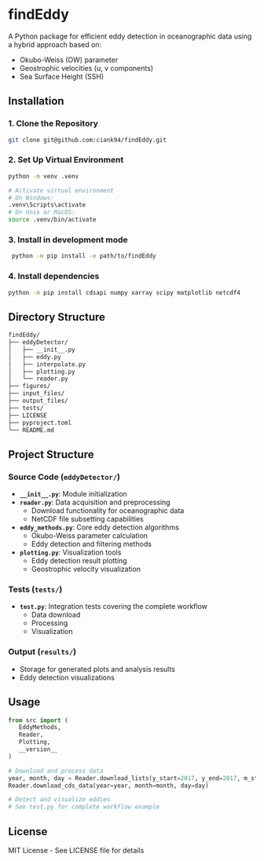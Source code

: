 # findEddy

A Python package for efficient eddy detection in oceanographic data using a hybrid approach based on:
- Okubo-Weiss (OW) parameter
- Geostrophic velocities (u, v components)
- Sea Surface Height (SSH)

## Installation

### 1. Clone the Repository
```bash
git clone git@github.com:ciank94/findEddy.git
```

### 2. Set Up Virtual Environment
```bash
python -m venv .venv

# Activate virtual environment
# On Windows:
.venv\Scripts\activate
# On Unix or MacOS:
source .venv/bin/activate
```

### 3. Install in development mode

```bash
 python -m pip install -e path/to/findEddy
```
### 4. Install dependencies

```bash
python -m pip install cdsapi numpy xarray scipy matplotlib netcdf4
```
## Directory Structure

```bash
findEddy/
├── eddyDetector/
│   ├── __init__.py
│   ├── eddy.py
│   ├── interpolate.py
│   ├── plotting.py
│   └── reader.py
├── figures/
├── input_files/
├── output_files/
├── tests/
├── LICENSE
├── pyproject.toml
└── README.md
```


## Project Structure

### Source Code (`eddyDetector/`)
- **`__init__.py`**: Module initialization
- **`reader.py`**: Data acquisition and preprocessing
  - Download functionality for oceanographic data
  - NetCDF file subsetting capabilities
- **`eddy_methods.py`**: Core eddy detection algorithms
  - Okubo-Weiss parameter calculation
  - Eddy detection and filtering methods
- **`plotting.py`**: Visualization tools
  - Eddy detection result plotting
  - Geostrophic velocity visualization

### Tests (`tests/`)
- **`test.py`**: Integration tests covering the complete workflow
  - Data download
  - Processing
  - Visualization

### Output (`results/`)
- Storage for generated plots and analysis results
- Eddy detection visualizations

## Usage

```python
from src import (
   EddyMethods,
   Reader,
   Plotting,
   __version__
)

# Download and process data
year, month, day = Reader.download_lists(y_start=2017, y_end=2017, m_start=1, m_end=1)
Reader.download_cds_data(year=year, month=month, day=day)

# Detect and visualize eddies
# See test.py for complete workflow example
```

## License
MIT License - See LICENSE file for details